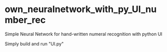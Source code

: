 # own_neuralnetwork_with_py_UI_number_rec
Simple Neural Network for hand-written numeral recognition with python UI


Simply build and run "UI.py" 

